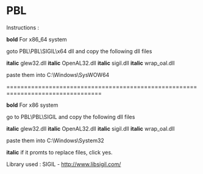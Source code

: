 # PBL

Instructions : 

__bold__ For x86_64 system

goto  PBL\PBL\SIGIL\x64 dll and copy the following dll files


__italic__ glew32.dll 
__italic__ OpenAL32.dll
__italic__ sigil.dll
__italic__ wrap_oal.dll

paste them into C:\Windows\SysWOW64

=================================================================================


__bold__ For x86 system 


go to PBL\PBL\SIGIL and copy the following dll files 

__italic__ glew32.dll 
__italic__ OpenAL32.dll
__italic__ sigil.dll
__italic__ wrap_oal.dll

paste them into C:\Windows\System32

__italic__ if it promts to replace files, click yes.


Library used : SIGIL - http://www.libsigil.com/

 